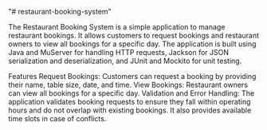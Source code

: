 "# restaurant-booking-system" 

The Restaurant Booking System is a simple application to manage restaurant bookings. It allows customers to request bookings and restaurant owners to view all bookings for a specific day. The application is built using Java and MuServer for handling HTTP requests, Jackson for JSON serialization and deserialization, and JUnit and Mockito for unit testing.

Features
Request Bookings: Customers can request a booking by providing their name, table size, date, and time.
View Bookings: Restaurant owners can view all bookings for a specific day.
Validation and Error Handling: The application validates booking requests to ensure they fall within operating hours and do not overlap with existing bookings. It also provides available time slots in case of conflicts.
